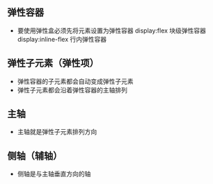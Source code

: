## 弹性容器
- 要使用弹性盒必须先将元素设置为弹性容器
    display:flex 块级弹性容器
    display:inline-flex 行内弹性容器
## 弹性子元素（弹性项）
- 弹性容器的子元素都会自动变成弹性子元素
- 弹性子元素都会沿着弹性容器的主轴排列
## 主轴
- 主轴就是弹性子元素排列方向
## 侧轴（辅轴）
- 侧轴是与主轴垂直方向的轴